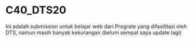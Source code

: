 # C40_DTS20
Ini adalah submission untuk belajar web dari Prograte yang difasilitasi oleh DTS, namun masih banyak kekurangan (belum sempat saya update lagi)
